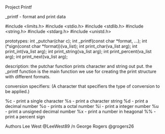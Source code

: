 Project Printf 

_printf - format and print data

#include <limits.h>
#include <stdio.h>
#include <stdlib.h>
#include <string.h>
#include <stdarg.h>
#include <unistd.h>

prototypes:
int _putchar(char c);
int _printf(const char *format, ...);
int (*sign(const char *format))(va_list);
int print_char(va_list arg);
int print_int(va_list arg);
int print_string(va_list arg);
int print_percent(va_list arg);
int print_next(va_list arg);

description:
the putchar function prints character and string out put.
the _printf function is the main function we use for creating the print structure with different formats.

conversion specifiers:
(A character that specifiers the type of conversion to be applied.)

%c - print a single character
%s - print a character string
%d - print a decimal number 
%o - prints a octal number
%i - print a integer number 
%u - print a unsigned decimal number 
%x - print a number in heagonal 
%% - print a percent sign 

Authors 
Lee West @LeeWest89 /n
George Rogers @grogers26
